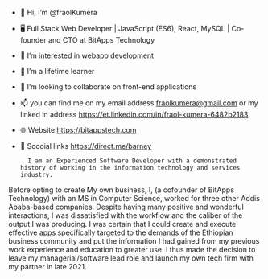 

- 👋 Hi, I’m @fraolKumera
- 🖥️ Full Stack Web Developer | JavaScript (ES6), React, MySQL | Co-founder and CTO at BitApps Technology
- 👀 I’m interested in webapp development
- 🌱 I’m a lifetime learner
- 💞️ I’m looking to collaborate on front-end applications
- 📫 you can find me on my email address fraolkumera@gmail.com or my linked in address https://et.linkedin.com/in/fraol-kumera-6482b2183
- 🌐 Website https://bitappstech.com
- 🔌 Socoial links https://direct.me/barney



        I am an Experienced Software Developer with a demonstrated history of working in the information technology and services industry.
Before opting to create My own business, I, (a cofounder of BitApps Technology) with an MS in Computer Science, worked for three other Addis Ababa-based companies. Despite having many positive and wonderful interactions, I was dissatisfied with the workflow and the caliber of the output I was producing.
        I was certain that I could create and execute effective apps specifically targeted to the demands of the Ethiopian business community and put the information I had gained from my previous work experience and education to greater use.
        I thus made the decision to leave my managerial/software lead role and launch my own tech firm with my partner in late 2021.
